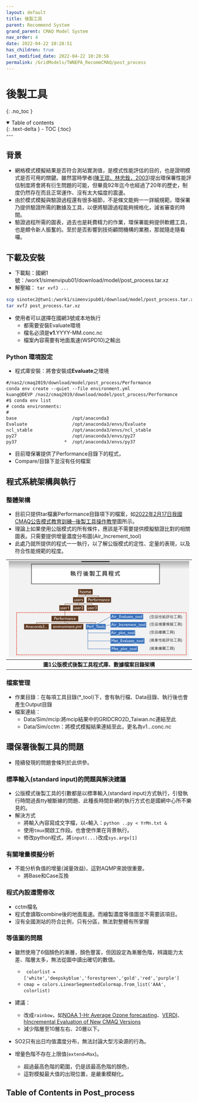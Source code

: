 ```yaml
---
layout: default
title: 後製工具
parent: Recommend System
grand_parent: CMAQ Model System
nav_order: 4
date: 2022-04-22 10:28:51
has_children: true
last_modified_date: 2022-04-22 10:28:56
permalink: /GridModels/TWNEPA_RecommCMAQ/post_process
---
```


# 後製工具
{: .no_toc }

<details open markdown="block">
  <summary>
    Table of contents
  </summary>
  {: .text-delta }
- TOC
{:toc}
</details>
---

## 背景
- 網格模式模擬結果是否符合測站實測值，是模式性能評估的目的，也是證明模式是否可用的關鍵。雖然當時學者([陳王琨、林忠銓，2003])提出環保署性能評估制度將會將有衍生問題的可能，但畢竟92年迄今也經過了20年的歷史，制度仍然存在而且正常運作、沒有太大幅度的震盪。
- 由於模式模擬與驗證過程還有很多細節，不是條文能夠一一詳細規範，環保署乃提供驗證所需的數據及工具，以便將驗證過程能夠規格化，減省審查的時間。
- 驗證過程所需的圖表，過去也是耗費精力的作業，環保署能夠提供軟體工具，也是頗令新人振奮的。至於是否影響到技術顧問機構的業務，那就隨走隨看囉。

[陳王琨、林忠銓，2003]: <http://nhuir.nhu.edu.tw/retrieve/7958/3042040201.pdf> "陳王琨、林忠詮，2003，「空氣品質模擬規範與模式審核管理新制度之建置研究」，2003 年氣膠研討會論文集"

## 下載及安裝
- 下載點：國網1號：/work1/simenvipub01/download/model/post_process.tar.xz
- 解壓縮： `tar xvfJ ...`
```bash
scp sinotec2@twn1:/work1/simenvipub01/download/model/post_process.tar.xz .
tar xvfJ post_process.tar.xz
```
- 使用者可以選擇在國網3號或本地執行
  - 都需要安裝Evaluate環境
  - 檔名必須是**v1**.YYYY-MM.conc.nc
  - 檔案內容需要有地面風速(WSPD10)之輸出

### Python 環境設定
- 程式庫安裝：將會安裝成**Evaluate**之環境

```bath
#/nas2/cmaq2019/download/model/post_process/Performance
conda env create --quiet --file environment.yml
kuang@DEVP /nas2/cmaq2019/download/model/post_process/Performance
#$ conda env list
# conda environments:
#
base                     /opt/anaconda3
Evaluate                 /opt/anaconda3/envs/Evaluate
ncl_stable               /opt/anaconda3/envs/ncl_stable
py27                     /opt/anaconda3/envs/py27
py37                  *  /opt/anaconda3/envs/py37
```
- 目前環保署提供了Performance目錄下的程式，
- Compare/目錄下並沒有任何檔案

## 程式系統架構與執行
### 整體架構
- 目前只提供tar檔裏Performance目錄項下的檔案，如[2022年2月17日我國CMAQ公告模式教育訓練─後製工具操作教學](https://drive.google.com/drive/folders/1_GdUsRXQU1p8QhwwDbhz-nVhgUQBbftX)圖所示。
- 理論上如果使用公版模式的所有條件，應該是不需要提供模擬驗證比對的相關圖表。只需要提供增量濃度分布圖(Air_Increment_tool)
- 此處乃就所提供的程式一一執行，以了解公版模式的定性、定量的表現，以及符合性能規範的程度。

| ![post_process.PNG](https://github.com/sinotec2/Focus-on-Air-Quality/raw/main/assets/images/post_process.png) |
|:--:|
| <b>圖1公版模式後製工具程式庫、數據檔案目錄架構</b>|

### 檔案管理
- 作業目錄：在每項工具目錄(*_tool)下，會有執行檔、Data目錄、執行後也會產生Output目錄
- 檔案連結：
  - Data/Sim/mcip:將mcip結果中的GRIDCRO2D_Taiwan.nc連結至此
  - Data/Sim/cctm：將模式模擬結果連結至此，更名為v1...conc.nc

## 環保署後製工具的問題
- 陸續發現的問題會條列於此供參。

### 標準輸入(standard input)的問題與解決建議
- 公版模式後製工具的引數都是以標準輸入(standard input)方式執行，引發執行時間過長tty被斷線的問題、此種長時間卦網的執行方式也是國網中心所不樂見的。
- 解決方式
  - 將輸入內容寫成文字檔，以`<`輸入：`python ..py < YrMn.txt &`
  - 使用`tmux`開啟工作段。也會使作業在背景執行。
  - 修改python程式，將`input(...)`改成`sys.argv[1]`

### 有關增量模擬分析
- 不能分析負值的增量(減量效益)，這對AQMP來說很重要。
  - 將Base和Case互換

### 程式內設還需修改
- cctm檔名
- 程式會讀取combine後的地面風速。而繪製濃度等值圖並不需要該項目。
- 沒有全國測站的符合比例，只有分區，無法對整體有所掌握

### 等值圖的問題
- 雖然使用了6個顏色的漸層，顏色豐富，但因設定為漸層色階，辨識能力太差、階層太多，無法從圖中讀出確切的數值。

  - ` colorlist = ['white','deepskyblue','forestgreen','gold','red','purple']`
  - `cmap = colors.LinearSegmentedColormap.from_list('AAA', colorlist)`

- 建議：
  - 改成`rainbow`，如[NOAA 1-Hr Average Ozone forecasting](https://airquality.weather.gov/)、[VERDI](https://sinotec2.github.io/Focus-on-Air-Quality/GridModels/TWNEPA_RecommCMAQ/emis_sens/2add_NewPt/#201901模擬結果差值)、[hIncremental Evaluation of New CMAQ Versions](https://www.epa.gov/cmaq/incremental-evaluation-new-cmaq-versions)
  - 減少階層至10層左右、20層以下。
- SO2只有出日均值濃度分布，無法討論大型污染源的行為。
- 增量色階不存在上限值(`extend=Max`)。
  - 超過最高色階的範圍，仍是該最高色階的顏色，
  - 這對模擬最大值的出現位置，是嚴重模糊化。

## Table of Contents in Post_process